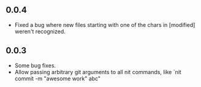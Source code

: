 ## 0.0.4

* Fixed a bug where new files starting with one of the chars in [modified] weren't recognized.

## 0.0.3

* Some bug fixes.
* Allow passing arbitrary git arguments to all nit commands, like `nit commit -m "awesome work" abc"